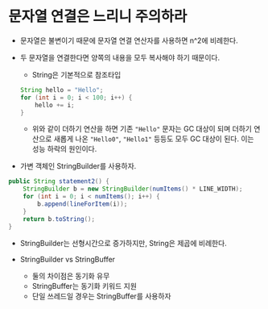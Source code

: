 # 문자열 연결은 느리니 주의하라

- 문자열은 불변이기 때문에 문자열 연결 연산자를 사용하면 n^2에 비례한다.
- 두 문자열을 연결한다면 양쪽의 내용을 모두 복사해야 하기 때문이다.
    - String은 기본적으로 참조타입

    ```java
    String hello = "Hello";
    for (int i = 0; i < 100; i++) {
        hello += i;
    }
    ```

    - 위와 같이 더하기 연산을 하면 기존 `"Hello"` 문자는 GC 대상이 되며 더하기 연산으로 새롭게 나온 `"Hello0"`, `"Hello1"` 등등도 모두 GC 대상이 된다. 이는 성능 하락의 원인이다.
- 가변 객체인 StringBuilder를 사용하자.

```java
public String statement2() {
    StringBuilder b = new StringBuilder(numItems() * LINE_WIDTH);
    for (int i = 0; i < numItems(); i++) {
        b.append(lineForItem(i));
    }
    return b.toString();
}
```

- StringBuilder는 선형시간으로 증가하지만, String은 제곱에 비례한다.

- StringBuilder vs StringBuffer
    - 둘의 차이점은 동기화 유무
    - StringBuffer는 동기화 키워드 지원
    - 단일 쓰레드일 경우는 StringBuffer를 사용하자